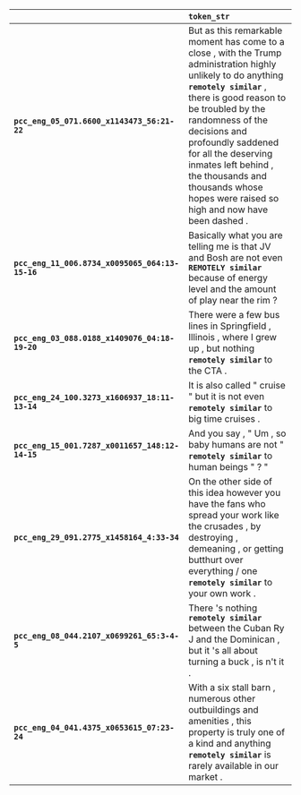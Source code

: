 |                                                 | `token_str`                                                                                                                                                                                                                                                                                                                                                                   |
|:------------------------------------------------|:------------------------------------------------------------------------------------------------------------------------------------------------------------------------------------------------------------------------------------------------------------------------------------------------------------------------------------------------------------------------------|
| **`pcc_eng_05_071.6600_x1143473_56:21-22`**     | But as this remarkable moment has come to a close , with the Trump administration highly unlikely to do anything __``remotely similar``__ , there is good reason to be troubled by the randomness of the decisions and profoundly saddened for all the deserving inmates left behind , the thousands and thousands whose hopes were raised so high and now have been dashed . |
| **`pcc_eng_11_006.8734_x0095065_064:13-15-16`** | Basically what you are telling me is that JV and Bosh are not even __``REMOTELY similar``__ because of energy level and the amount of play near the rim ?                                                                                                                                                                                                                     |
| **`pcc_eng_03_088.0188_x1409076_04:18-19-20`**  | There were a few bus lines in Springfield , Illinois , where I grew up , but nothing __``remotely similar``__ to the CTA .                                                                                                                                                                                                                                                    |
| **`pcc_eng_24_100.3273_x1606937_18:11-13-14`**  | It is also called " cruise " but it is not even __``remotely similar``__ to big time cruises .                                                                                                                                                                                                                                                                                |
| **`pcc_eng_15_001.7287_x0011657_148:12-14-15`** | And you say , " Um , so baby humans are not " __``remotely similar``__ to human beings " ? "                                                                                                                                                                                                                                                                                  |
| **`pcc_eng_29_091.2775_x1458164_4:33-34`**      | On the other side of this idea however you have the fans who spread your work like the crusades , by destroying , demeaning , or getting butthurt over everything / one __``remotely similar``__ to your own work .                                                                                                                                                           |
| **`pcc_eng_08_044.2107_x0699261_65:3-4-5`**     | There 's nothing __``remotely similar``__ between the Cuban Ry J and the Dominican , but it 's all about turning a buck , is n't it .                                                                                                                                                                                                                                         |
| **`pcc_eng_04_041.4375_x0653615_07:23-24`**     | With a six stall barn , numerous other outbuildings and amenities , this property is truly one of a kind and anything __``remotely similar``__ is rarely available in our market .                                                                                                                                                                                            |